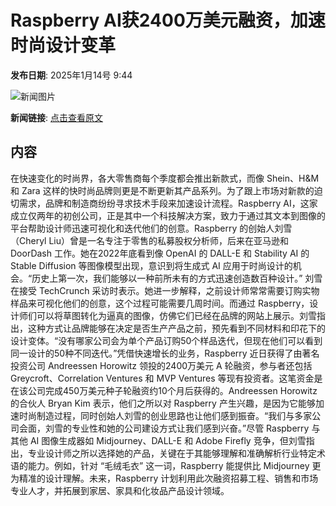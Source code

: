 # Raspberry AI获2400万美元融资，加速时尚设计变革

**发布日期**: 2025年1月14号 9:44

![新闻图片](https://pic.chinaz.com/picmap/thumb/202207242237575237_9.jpg)

**新闻链接**: [点击查看原文](https://www.aibase.com/zh/news/14676)

## 内容

在快速变化的时尚界，各大零售商每个季度都会推出新款式，而像 Shein、H&M 和 Zara 这样的快时尚品牌则更是不断更新其产品系列。为了跟上市场对新款的迫切需求，品牌和制造商纷纷寻求技术手段来加速设计流程。Raspberry AI，这家成立仅两年的初创公司，正是其中一个科技解决方案，致力于通过其文本到图像的平台帮助设计师迅速可视化和迭代他们的创意。Raspberry 的创始人刘雪（Cheryl Liu）曾是一名专注于零售的私募股权分析师，后来在亚马逊和 DoorDash 工作。她在2022年底看到像 OpenAI 的 DALL-E 和 Stability AI 的 Stable Diffusion 等图像模型出现，意识到将生成式 AI 应用于时尚设计的机会。“历史上第一次，我们能够以一种前所未有的方式迅速创造数百种设计。” 刘雪在接受 TechCrunch 采访时表示。她进一步解释，之前设计师常常需要订购实物样品来可视化他们的创意，这个过程可能需要几周时间。而通过 Raspberry，设计师们可以将草图转化为逼真的图像，仿佛它们已经在品牌的网站上展示。刘雪指出，这种方式让品牌能够在决定是否生产产品之前，预先看到不同材料和印花下的设计变体。“没有哪家公司会为单个产品订购50个样品迭代，但现在他们可以看到同一设计的50种不同迭代。”凭借快速增长的业务，Raspberry 近日获得了由著名投资公司 Andreessen Horowitz 领投的2400万美元 A 轮融资，参与者还包括 Greycroft、Correlation Ventures 和 MVP Ventures 等现有投资者。这笔资金是在该公司完成450万美元种子轮融资约10个月后获得的。Andreessen Horowitz 的合伙人 Bryan Kim 表示，他们之所以对 Raspberry 产生兴趣，是因为它能够加速时尚制造过程，同时创始人刘雪的创业思路也让他们感到振奋。“我们与多家公司会面，刘雪的专业性和她的公司建设方式让我们感到兴奋。”尽管 Raspberry 与其他 AI 图像生成器如 Midjourney、DALL-E 和 Adobe Firefly 竞争，但刘雪指出，专业设计师之所以选择她的产品，关键在于其能够理解和准确解析行业特定术语的能力。例如，针对 “毛绒毛衣” 这一词，Raspberry 能提供比 Midjourney 更为精准的设计理解。未来，Raspberry 计划利用此次融资招募工程、销售和市场专业人才，并拓展到家居、家具和化妆品产品设计领域。
